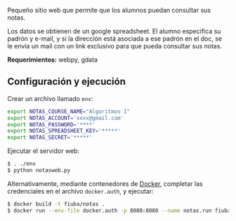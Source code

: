 Pequeño sitio web que permite que los alumnos puedan consultar sus notas.

Los datos se obtienen de un google spreadsheet. El alumno especifica su padrón y e-mail, y si la dirección está asociada a ese padrón en el doc, se le envía un mail con un link exclusivo para que pueda consultar sus notas.

**Requerimientos:** webpy, gdata

Configuración y ejecución
-------------------------

Crear un archivo llamado `env`:

```bash
export NOTAS_COURSE_NAME="Algoritmos I"
export NOTAS_ACCOUNT='xxxx@gmail.com'
export NOTAS_PASSWORD='****'
export NOTAS_SPREADSHEET_KEY='*****'
export NOTAS_SECRET='*****'
```

Ejecutar el servidor web:

```bash
$ . ./env
$ python notasweb.py
```

Alternativamente, mediante contenedores de [Docker][], completar las credenciales en el archivo `docker.auth`, y ejecutar:

```bash
$ docker build -t fiuba/notas .
$ docker run --env-file docker.auth -p 8080:8080 --name notas.run fiuba/notas
```

  [docker]: https://www.docker.com
